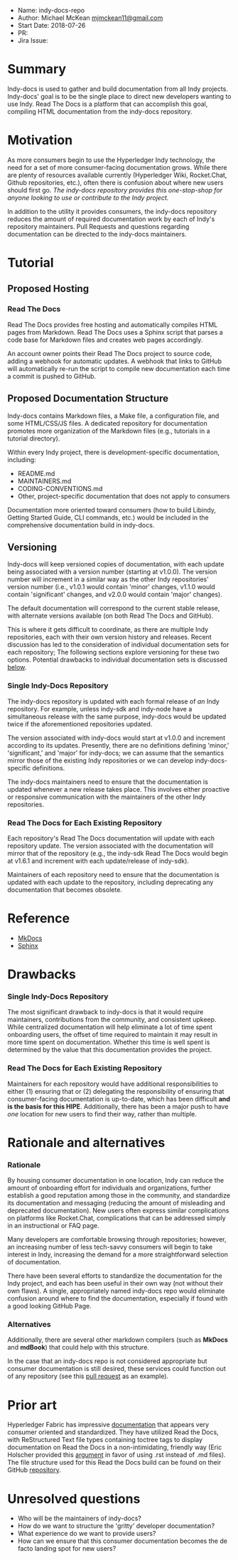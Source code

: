 - Name: indy-docs-repo
- Author: Michael McKean mjmckean11@gmail.com
- Start Date: 2018-07-26
- PR: 
- Jira Issue:

# Summary
[summary]: #summary

Indy-docs is used to gather and build documentation from all Indy projects. Indy-docs' goal is to be the single place to direct new developers wanting to use Indy. Read The Docs is a platform that can accomplish this goal, compiling HTML documentation from the indy-docs repository.

# Motivation
[motivation]: #motivation

As more consumers begin to use the Hyperledger Indy technology, the need for a set of more consumer-facing documentation grows. While there are plenty of resources available currently (Hyperledger Wiki, Rocket.Chat, Github repositories, etc.), often there is confusion about where new users should first go. *The indy-docs repository provides this one-stop-shop for anyone looking to use or contribute to the Indy project.*

In addition to the utility it provides consumers, the indy-docs repository reduces the amount of required documentation work by each of Indy's repository maintainers. Pull Requests and questions regarding documentation can be directed to the indy-docs maintainers.

# Tutorial
[tutorial]: #tutorial

## Proposed Hosting

### Read The Docs
Read The Docs provides free hosting and automatically compiles HTML pages from Markdown. Read The Docs uses a Sphinx script that parses a code base for Markdown files and creates web pages accordingly.

An account owner points their Read The Docs project to source code, adding a webhook for automatic updates. A webhook that links to GitHub will automatically re-run the script to compile new documentation each time a commit is pushed to GitHub.

## Proposed Documentation Structure

Indy-docs contains Markdown files, a Make file, a configuration file, and some HTML/CSS/JS files. A dedicated repository for documentation promotes more organization of the Markdown files (e.g., tutorials in a tutorial directory).

Within every Indy project, there is development-specific documentation, including:
- README&#46;md 
- MAINTAINERS&#46;md 
- CODING-CONVENTIONS&#46;md
- Other, project-specific documentation that does not apply to consumers

Documentation more oriented toward consumers (how to build Libindy, Getting Started Guide, CLI commands, etc.) would be included in the comprehensive documentation build in indy-docs.

## Versioning
[versioning]: #versioning

Indy-docs will keep versioned copies of documentation, with each update being associated with a version number (starting at v1.0.0). The version number will increment in a similar way as the other Indy repositories' version number (i.e., v1.0.1 would contain 'minor' changes, v1.1.0 would contain 'significant' changes, and v2.0.0 would contain 'major' changes).

The default documentation will correspond to the current stable release, with alternate versions available (on both Read The Docs and GitHub).

This is where it gets difficult to coordinate, as there are multiple Indy repositories, each with their own version history and releases. Recent discussion has led to the consideration of individual documentation sets for each repository; The following sections explore versioning for these two options. Potential drawbacks to individual documentation sets is discussed [below](#drawbacks).

### Single Indy-Docs Repository

The indy-docs repository is updated with each formal release of *an* Indy repository. For example, unless indy-sdk and indy-node have a simultaneous release with the same purpose, indy-docs would be updated twice if the aforementioned repositories updated.

The version associated with indy-docs would start at v1.0.0 and increment according to its updates. Presently, there are no definitions defining 'minor,' 'significant,' and 'major' for indy-docs; we can assume that the semantics mirror those of the existing Indy repositories or we can develop indy-docs-specific definitions.

The indy-docs maintainers need to ensure that the documentation is updated whenever a new release takes place. This involves either proactive or responsive communication with the maintainers of the other Indy repositories.

### Read The Docs for Each Existing Repository

Each repository's Read The Docs documentation will update with each repository update. The version associated with the documentation will mirror that of the repository (e.g., the indy-sdk Read The Docs would begin at v1.6.1 and increment with each update/release of indy-sdk).

Maintainers of each repository need to ensure that the documentation is updated with each update to the repository, including deprecating any documentation that becomes obsolete.

# Reference
[reference]: #reference

- [MkDocs](https://www.mkdocs.org/user-guide/deploying-your-docs/#github-pages)
- [Sphinx](http://www.sphinx-doc.org/en/master/)


# Drawbacks
[drawbacks]: #drawbacks

### Single Indy-Docs Repository

The most significant drawback to indy-docs is that it would require maintainers, contributions from the community, and consistent upkeep. While centralized documentation will help eliminate a lot of time spent onboarding users, the offset of time required to maintain it may result in more time spent on documentation. Whether this time is well spent is determined by the value that this documentation provides the project.

### Read The Docs for Each Existing Repository

Maintainers for each repository would have additional responsibilities to either (1) ensuring that or (2) delegating the responsibility of ensuring that consumer-facing documentation is up-to-date, which has been difficult **and is the basis for this HIPE**. Additionally, there has been a major push to have *one* location for new users to find their way, rather than multiple.

# Rationale and alternatives
[alternatives]: #alternatives

### Rationale

By housing consumer documentation in one location, Indy can reduce the amount of onboarding effort for individuals and organizations, further establish a good reputation among those in the community, and standardize its documentation and messaging (reducing the amount of misleading and deprecated documentation). New users often express similar complications on platforms like Rocket.Chat, complications that can be addressed simply in an instructional or FAQ page.

Many developers are comfortable browsing through repositories; however, an increasing number of less tech-savvy consumers will begin to take interest in Indy, increasing the demand for a more straightforward selection of documentation.

There have been several efforts to standardize the documentation for the Indy project, and each has been useful in their own way (not without their own flaws). A single, appropriately named indy-docs repo would eliminate confusion around where to find the documentation, especially if found with a good looking GitHub Page.

### Alternatives

Additionally, there are several other markdown compilers (such as **MkDocs** and **mdBook**) that could help with this structure.

In the case that an indy-docs repo is not considered appropriate but consumer documentation is still desired, these services could function out of any repository (see this [pull request](https://github.com/hyperledger/indy-sdk/pull/958) as an example).

# Prior art
[prior-art]: #prior-art

Hyperledger Fabric has impressive [documentation](https://hyperledger-fabric.readthedocs.io/) that appears very consumer oriented and standardized. They have utilized Read the Docs, with ReStructured Text file types containing toctree tags to display documentation on Read the Docs in a non-intimidating, friendly way (Eric Holscher provided this [argument](http://ericholscher.com/blog/2016/mar/15/dont-use-markdown-for-technical-docs/) in favor of using .rst instead of .md files). The file structure used for this Read the Docs build can be found on their GitHub [repository](https://github.com/hyperledger/fabric/tree/release-1.2/docs).

# Unresolved questions
[unresolved]: #unresolved-questions

- Who will be the maintainers of indy-docs?
- How do we want to structure the 'gritty' developer documentation?
- What experience do we want to provide users?
- How can we ensure that this consumer documentation becomes the de facto landing spot for new users?
